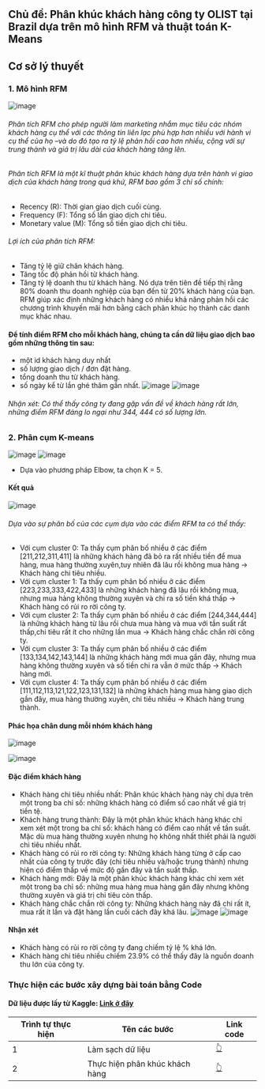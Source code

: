 ## Chủ đề: Phân khúc khách hàng công ty OLIST tại Brazil dựa trên mô hình RFM và thuật toán K-Means 
## Cơ sở lý thuyết
### 1.	Mô hình RFM
![image](https://github.com/quynguyen6702/Olist_RFM/assets/125745108/4106a8c1-55c8-4d58-9fbe-fa516b443e20)
###### Phân tích RFM cho phép người làm marketing nhắm mục tiêu các nhóm khách hàng cụ thể với các thông tin liên lạc phù hợp hơn nhiều với hành vi cụ thể của họ –và do đó tạo ra tỷ lệ phản hồi cao hơn nhiều, cộng với sự trung thành và giá trị lâu dài của khách hàng tăng lên.
###### Phân tích RFM là một kĩ thuật phân khúc khách hàng dựa trên hành vi giao dịch của khách hàng trong quá khứ, RFM bao gồm 3 chỉ số chính:
-	Recency (R): Thời gian giao dịch cuối cùng.
-	Frequency (F): Tổng số lần giao dịch chi tiêu.
-	Monetary value (M): Tổng số tiền giao dịch chi tiêu.
###### Lợi ích của phân tích RFM:
-	Tăng tỷ lệ giữ chân khách hàng.
-	Tăng tốc độ phản hồi từ khách hàng.
-	Tăng tỷ lệ doanh thu từ khách hàng.
Nó dựa trên tiên đề tiếp thị rằng 80% doanh thu doanh nghiệp của bạn đến từ 20% khách hàng của bạn. RFM giúp xác định những khách hàng có nhiều khả năng phản hồi các chương trình khuyến mãi hơn bằng cách phân khúc họ thành các danh mục khác nhau.

#### Để tính điểm RFM cho mỗi khách hàng, chúng ta cần dữ liệu giao dịch bao gồm những thông tin sau:
- một id khách hàng duy nhất
-	số lượng giao dịch / đơn đặt hàng.
-	tổng doanh thu từ khách hàng.
-	số ngày kể từ lần ghé thăm gần nhất.
![image](https://github.com/quynguyen6702/Olist_RFM/assets/125745108/723cb1f1-950a-4bc1-9d85-aa4db88fa5d5)
![image](https://github.com/quynguyen6702/Olist_RFM/assets/125745108/54b94d6a-0bf7-4ef0-a38e-49589d9ab36b)
###### Nhận xét: Có thể thấy công ty đang gặp vấn đề về khách hàng rất lớn, những điểm RFM đáng lo ngại như 344, 444 có số lượng lớn.

### 2. Phân cụm K-means
![image](https://github.com/quynguyen6702/Olist_RFM/assets/125745108/cc683550-7025-41d2-a332-50fb779e8906)
![image](https://github.com/quynguyen6702/Olist_RFM/assets/125745108/3b069e03-f5c9-45a1-9f75-4cc4898595f8)
- Dựa vào phương pháp Elbow, ta chọn K = 5.

#### Kết quả
![image](https://github.com/quynguyen6702/Olist_RFM/assets/125745108/a41c9fa5-21b8-46ba-8a48-398292e70bd0)
###### Dựa vào sự phân bố của các cụm dựa vào các điểm RFM ta có thể thấy:
-	Với cụm cluster 0: Ta thấy cụm phân bố nhiều ở các điểm [211,212,311,411] là những khách hàng đã bỏ ra rất nhiều tiền để mua hàng, mua hàng thường xuyên,tuy nhiên đã lâu rồi không mua hàng → Khách hàng chi tiêu nhiều.
-	Với cụm cluster 1: Ta thấy cụm phân bố nhiều ở các điểm [223,233,333,422,433] là những khách hàng đã lâu rồi không mua, nhưng mua hàng không thường xuyên và chi ra số tiền khá thấp → Khách hàng có rủi ro rời công ty.
-	Với cụm cluster 2: Ta thấy cụm phân bố nhiều ở các điểm [244,344,444] là những khách hàng từ lâu rồi chưa mua hàng và mua với tần suất rất thấp,chi tiêu rất ít cho những lần mua → Khách hàng chắc chắn rời công ty.
-	Với cụm cluster 3: Ta thấy cụm phân bố nhiều ở các điểm [133,134,142,143,144] là những khách hàng mới mua gần đây, nhưng mua hàng không thường xuyên và số tiền chi ra vẫn ở mức thấp → Khách hàng mới.
-	Với cụm cluster 4: Ta thấy cụm phân bố nhiều ở các điểm [111,112,113,121,122,123,131,132] là những khách hàng mua hàng giao dịch gần đây, mua hàng thường xuyên, chi tiêu nhiều → Khách hàng trung thành.

  
#### Phác họa chân dung mỗi nhóm khách hàng

![image](https://github.com/quynguyen6702/Olist_RFM/assets/125745108/a6d71044-15e0-464e-a07c-e14d0ad46b9d)

![image](https://github.com/quynguyen6702/Olist_RFM/assets/125745108/27c1baa3-544f-4a37-a129-995ad2b118ef)

  
#### Đặc điểm khách hàng
-	Khách hàng chi tiêu nhiều nhất: Phân khúc khách hàng này chỉ dựa trên một trong ba chỉ số: những khách hàng có điểm số cao nhất về giá trị tiền tệ. 
-	Khách hàng trung thành: Đây là một phân khúc khách hàng khác chỉ xem xét một trong ba chỉ số: khách hàng có điểm cao nhất về tần suất. Mặc dù mua hàng thường xuyên nhưng họ không nhất thiết phải là người chi tiêu nhiều nhất.
-	Khách hàng có rủi ro rời công ty: Những khách hàng từng ở cấp cao nhất của công ty trước đây (chi tiêu nhiều và/hoặc trung thành) nhưng hiện có điểm thấp về mức độ gần đây và tần suất thấp.
-	Khách hàng mới: Đây là một phân khúc khách hàng khác chỉ xem xét một trong ba chỉ số: những mua hàng mua hàng gần đây nhưng không thường xuyên và giá trị chi tiêu còn thấp.
-	Khách hàng chắc chắn rời công ty: Những khách hàng này đã chi rất ít, mua rất ít lần và đặt hàng lần cuối cách đây khá lâu.
![image](https://github.com/quynguyen6702/Olist_RFM/assets/125745108/8c2a978a-9b54-40de-8a01-c9de8982bdbf)
![image](https://github.com/quynguyen6702/Olist_RFM/assets/125745108/00d8debe-e7cb-4cf7-afd2-16fc5ca1b112)


#### Nhận xét
-	Khách hàng có rủi ro rời công ty đang chiếm tỷ lệ % khá lớn.
-	Khách hàng chi tiêu nhiều chiếm 23.9% có thể thấy đây là nguồn doanh thu lớn của công ty.

### Thực hiện các bước xây dựng bài toán bằng Code
#### Dữ liệu được lấy từ Kaggle: [Link ở đây](https://www.kaggle.com/datasets/olistbr/brazilian-ecommerce)
| Trình tự thực hiện | Tên các bước                                                      | Link code                                                    |
| ----- | ------------------------------------------------------------                   | ------------------------------------------------------------ |
| 1     |Làm sạch dữ liệu | [👆](https://drive.google.com/file/d/1eLf7Lqr2u5jzKl6zV8QHhOgzDoOX0Qcr/view?usp=sharing) |
| 2     |Thực hiện phân khúc khách hàng | [👆](https://drive.google.com/file/d/1-kR5OhHNnbfWNFxuBYOiQnN3uTLQK8Py/view?usp=sharing) |
